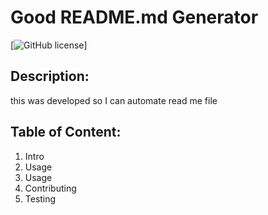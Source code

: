 # Good README.md Generator
[![GitHub license](https://img.shields.io/badge/license-none-red.svg)]

## Description:
this was developed so I can automate read me file

## Table of Content:
1. Intro 
2. Usage 
3. Usage
4. Contributing
5. Testing
